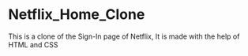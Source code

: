 # Netflix_Home_Clone
This is a clone of the Sign-In page of Netflix, It is made with the help of HTML and CSS

